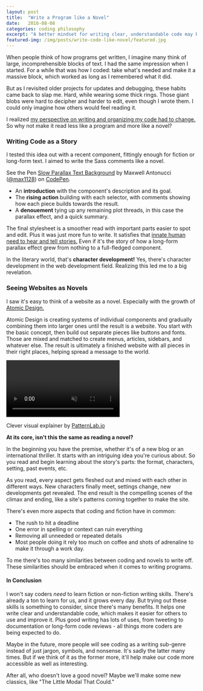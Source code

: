```yaml
---
layout: post
title:  "Write a Program like a Novel"
date:   2016-08-08
categories: coding philosophy
excerpt: "A better mindset for writing clear, understandable code may be writing it like a story."
featured-img: /img/posts/write-code-like-novel/featured.jpg
---
```


When people think of how programs get written, I imagine many think of large, incomprehensible blocks of text. I had the same impression when I started. For a while that was how I coded: take what's needed and make it a massive block, which worked as long as I remembered what it did.

But as I revisited older projects for updates and debugging, these habits came back to slap me. Hard, while wearing some thick rings. Those giant blobs were hard to decipher and harder to edit, even though I wrote them. I could only imagine how others would feel reading it.

I realized [my perspective on writing and organizing my code had to change.](https://seesparkbox.com/foundry/lets_write_beautiful_css_comments) So why not make it read less like a program and more like a novel?

### Writing Code as a Story

I tested this idea out with a recent component, fittingly enough for fiction or long-form text. I aimed to write the Sass comments like a novel.

<p data-height="270" data-theme-id="dark" data-slug-hash="pbaxpK" data-default-tab="css,result" data-user="max1128" data-embed-version="2" data-preview="true" class="codepen">See the Pen <a href="https://codepen.io/max1128/pen/pbaxpK/">Slow Parallax Text Background</a> by Maxwell Antonucci (<a href="http://codepen.io/max1128">@max1128</a>) on <a href="http://codepen.io">CodePen</a>.</p>
<script async src="//assets.codepen.io/assets/embed/ei.js"></script>

- An **introduction** with the component's description and its goal.
- The **rising action** building with each selector, with comments showing how each piece builds towards the result.
- A **denouement** tying up any remaining plot threads, in this case the parallax effect, and a quick summary.

The final stylesheet is a smoother read with important parts easier to spot and edit. Plus it was just more fun to write. It satisfies that [innate human need to hear and tell stories.](http://www.newyorker.com/books/page-turner/can-science-explain-why-we-tell-stories) Even if it's the story of how a long-form parallax effect grew from nothing to a full-fledged component.

In the literary world, that's **character development!** Yes, there's character development in the web development field. Realizing this led me to a big revelation.

### Seeing Websites as Novels

I saw it's easy to think of a website as a novel. Especially with the growth of [Atomic Design.](http://bradfrost.com/blog/post/atomic-web-design/)

Atomic Design is creating systems of individual components and gradually combining them into larger ones until the result is a website. You start with the basic concept, then build out separate pieces like buttons and fonts. Those are mixed and matched to create menus, articles, sidebars, and whatever else. The result is ultimately a finished website with all pieces in their right places, helping spread a message to the world.

<video src="/img/posts/write-code-like-novel/atomic-design.mp4" autoplay loop muted></video>

<figcaption>
    Clever visual explainer by <a href="http://patternlab.io/" target="_blank"> PatternLab.io</a>
</figcaption>

**At its core, isn't this the same as reading a novel?**

In the beginning you have the premise, whether it's of a new blog or an international thriller. It starts with an intriguing idea you're curious about. So you read and begin learning about the story's parts: the format, characters, setting, past events, etc.

As you read, every aspect gets fleshed out and mixed with each other in different ways. New characters finally meet, settings change, new developments get revealed. The end result is the compelling scenes of the climax and ending, like a site's patterns coming together to make the site.

There's even more aspects that coding and fiction have in common:

* The rush to hit a deadline
* One error in spelling or context can ruin everything
* Removing all unneeded or repeated details
* Most people doing it rely too much on coffee and shots of adrenaline to make it through a work day.

To me there's too many similarities between coding and novels to write off. These similarities should be embraced when it comes to writing programs.

#### In Conclusion

I won't say coders *need* to learn fiction or non-fiction writing skills. There's already a ton to learn for us, and it grows every day. But trying out these skills is something to consider, since there's many benefits. It helps one write clear and understandable code, which makes it easier for others to use and improve it. Plus good writing has lots of uses, from tweeting to documentation or long-form code reviews - all things more coders are being expected to do.

Maybe in the future, more people will see coding as a writing sub-genre instead of just jargon, symbols, and nonsense. It's sadly the latter many times. But if we think of it as the former more, it'll help make our code more accessible as well as interesting.

After all, who doesn't love a good novel? Maybe we'll make some new classics, like "The Little Modal That Could."
